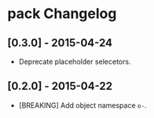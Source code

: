 # pack Changelog

## [0.3.0] - 2015-04-24

* Deprecate placeholder selecetors.

## [0.2.0] - 2015-04-22

* [BREAKING] Add object namespace `o-`.
